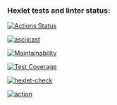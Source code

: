 ### Hexlet tests and linter status:
[![Actions Status](https://github.com/roza-ts/python-project-50/workflows/hexlet-check/badge.svg)](https://github.com/roza-ts/python-project-50/actions)

[![asciicast](https://asciinema.org/a/558234.svg)](https://asciinema.org/a/558234)

[![Maintainability](https://api.codeclimate.com/v1/badges/c4c509708ac3d799361f/maintainability)](https://codeclimate.com/github/roza-ts/python-project-50/maintainability)

[![Test Coverage](https://api.codeclimate.com/v1/badges/c4c509708ac3d799361f/test_coverage)](https://codeclimate.com/github/roza-ts/python-project-50/test_coverage)

[![hexlet-check](https://github.com/roza-ts/python-project-50/actions/workflows/hexlet-check.yml/badge.svg)](https://github.com/roza-ts/python-project-50/actions/workflows/hexlet-check.yml)

[![action](https://github.com/roza-ts/python-project-50/actions/workflows/action.yml/badge.svg)](https://github.com/roza-ts/python-project-50/actions/workflows/file.yml)

